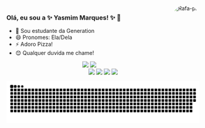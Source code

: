  <div>
  <img align="right" alt="Rafa-pic" height="150" style="border-radius:50px;" src="https://i.picasion.com/pic91/060170f6121435a854211b253b7dd32b.gif">
</div>

### Olá, eu sou a ✨ Yasmim Marques! ✨ 👋

- 🌱 Sou estudante da Generation
- 😄 Pronomes: Ela/Dela
- ⚡ Adoro Pizza!
- 😊 Qualquer duvida me chame!

<div align="center">
  <img height="180em" src="https://github-readme-stats.vercel.app/api?username=ymilharal&show_icons=true&theme=dracula&include_all_commits=true&count_private=true"/>
  <a href="https://github.com/ymilharal">
  <img height="180em" src="https://github-readme-stats.vercel.app/api/top-langs/?username=ymilharal&layout=compact&langs_count=7&theme=tokyonight"/>

  <div align="center">
  <a href="https://www.instagram.com/yaslirio/" target="_blank"><img src="https://img.shields.io/badge/-Instagram-%23E4405F?style=for-the-badge&logo=instagram&logoColor=white" target="_blank"></a>
 <a href="ymilharal#4174" target="_blank"><img src="https://img.shields.io/badge/Discord-7289DA?style=for-the-badge&logo=discord&logoColor=white" target="_blank"></a> 
  <a href = "mailto:yasmim.msantos@outlook.com"><img src="https://img.shields.io/badge/Microsoft_Outlook-0078D4?style=for-the-badge&logo=microsoft-outlook&logoColor=white" target="_blank"></a>
  <a href="https://www.linkedin.com/in/yasmim-marques-santos-66a119225/" target="_blank"><img src="https://img.shields.io/badge/-LinkedIn-%230077B5?style=for-the-badge&logo=linkedin&logoColor=white" target="_blank"></a> 
   
![Snake animation](https://github.com/ymilharal/ymilharal/blob/output/github-contribution-grid-snake.svg)
  </div>
